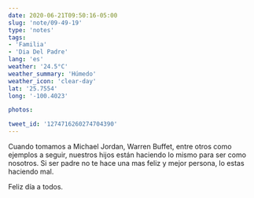 ```yaml
---
date: 2020-06-21T09:50:16-05:00
slug: 'note/09-49-19'
type: 'notes'
tags:
- 'Familia'
- 'Dia Del Padre'
lang: 'es'
weather: '24.5°C'
weather_summary: 'Húmedo'
weather_icon: 'clear-day'
lat: '25.7554'
long: '-100.4023'

photos:

tweet_id: '1274716260274704390'
---
```

Cuando tomamos a Michael Jordan, Warren Buffet, entre otros como ejemplos a seguir, nuestros hijos están haciendo lo mismo para ser como nosotros. 
Si ser padre no te hace una mas feliz y mejor persona, lo estas haciendo mal.

Feliz día a todos.   